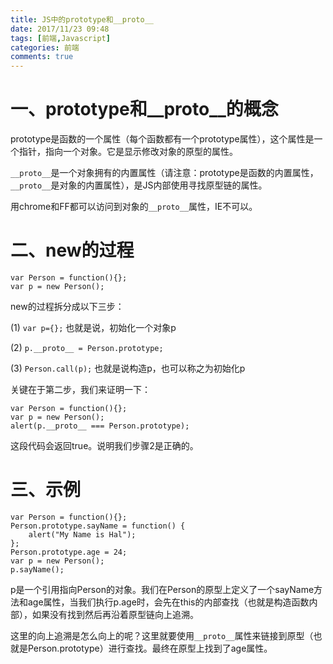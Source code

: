 ```yaml
---
title: JS中的prototype和__proto__
date: 2017/11/23 09:48
tags: [前端,Javascript]
categories: 前端
comments: true
---
```

# 一、prototype和__proto__的概念
prototype是函数的一个属性（每个函数都有一个prototype属性），这个属性是一个指针，指向一个对象。它是显示修改对象的原型的属性。

`__proto__`是一个对象拥有的内置属性（请注意：prototype是函数的内置属性，`__proto__`是对象的内置属性），是JS内部使用寻找原型链的属性。

用chrome和FF都可以访问到对象的`__proto__`属性，IE不可以。

# 二、new的过程

```
var Person = function(){};
var p = new Person();
```

new的过程拆分成以下三步：

(1) `var p={};` 也就是说，初始化一个对象p

(2) `p.__proto__ = Person.prototype;`

(3) `Person.call(p);` 也就是说构造p，也可以称之为初始化p

关键在于第二步，我们来证明一下：

```
var Person = function(){};
var p = new Person();
alert(p.__proto__ === Person.prototype);
```

这段代码会返回true。说明我们步骤2是正确的。

# 三、示例

```
var Person = function(){};
Person.prototype.sayName = function() {
    alert("My Name is Hal");
};
Person.prototype.age = 24;
var p = new Person();
p.sayName();
```

p是一个引用指向Person的对象。我们在Person的原型上定义了一个sayName方法和age属性，当我们执行p.age时，会先在this的内部查找（也就是构造函数内部），如果没有找到然后再沿着原型链向上追溯。

这里的向上追溯是怎么向上的呢？这里就要使用`__proto__`属性来链接到原型（也就是Person.prototype）进行查找。最终在原型上找到了age属性。